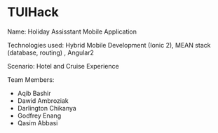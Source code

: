 # TUIHack

 Name: Holiday Assisstant Mobile Application
 
 Technologies used: Hybrid Mobile Development (Ionic 2), MEAN stack (database, routing) , Angular2
 
 Scenario: Hotel and Cruise Experience



Team Members:
- Aqib Bashir
- Dawid Ambroziak
- Darlington Chikanya
- Godfrey Enang
- Qasim Abbasi
